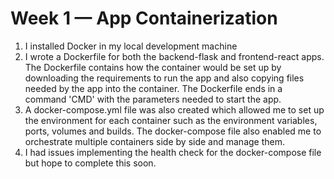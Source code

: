# Week 1 — App Containerization

1) I installed Docker in my local development machine
2) I wrote a Dockerfile for both the backend-flask and frontend-react apps. The Dockerfile contains how the container would be set up by downloading
   the requirements to run the app and also copying files needed by the app into the container. The Dockerfile ends in a command 'CMD' with the parameters needed
   to start the app.
3) A docker-compose.yml file was also created which allowed me to set up the environment for each container such as the environment variables, ports, volumes and builds. 
   The docker-compose file also enabled me to orchestrate multiple containers side by side and manage them.
4) I had issues implementing the health check for the docker-compose file but hope to complete this soon.
